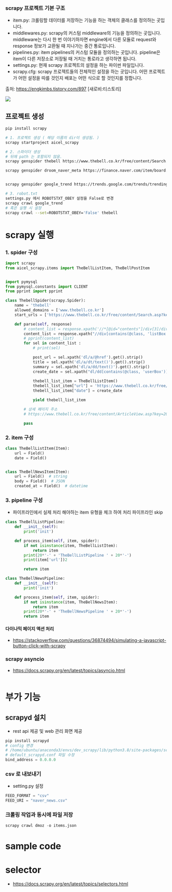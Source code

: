 


### scrapy 프로젝트 기본 구조
- item.py: 크롤링할 데이터를 저장하는 기능을 하는 객체의 클래스를 정의하는 곳입니다.
- middlewares.py: scrapy의 커스텀 middleware의 기능을 정의하는 곳입니다. middleware는 다시 한 번 이야기하자면 engine에서 다른 모듈로 request와 response 정보가 교환될 때 지나가는 중간 통로입니다.
- pipelines.py: item pipelines의 커스텀 모듈을 정의하는 곳입니다. pipeline은 item이 다른 저장소로 저장될 때 거치는 통로라고 생각하면 됩니다.
- settings.py: 현재 scrapy 프로젝트의 설정을 하는 파이썬 파일입니다.
- scrapy.cfg: scrapy 프로젝트들의 전체적인 설정을 하는 곳입니다. 어떤 프로젝트가 어떤 설정을 따를 것인지 배포는 어떤 식으로 할 것인지를 정합니다.

출처: https://engkimbs.tistory.com/897 [새로비:티스토리]

![](https://img1.daumcdn.net/thumb/R1280x0/?scode=mtistory2&fname=https%3A%2F%2Fblog.kakaocdn.net%2Fdn%2FnMywK%2FbtqEbuwSIK8%2F0mhmM8tG1YEvWjZ51IvWO1%2Fimg.png)


## 프로젝트 생성
```bash
pip install scrapy

# 1. 프로젝트 생성 ( 해당 이름의 dir이 생성됨. )
scrapy startproject aicel_scrapy 

# 2. 스파이더 생성
# 뒤에 path 는 포함되지 않음. 
scrapy genspider thebell https://www.thebell.co.kr/free/content/Search.asp?keyword=삼성전자

scrapy genspider droom_naver_meta https://finance.naver.com/item/board.naver?code=005930


scrapy genspider google_trend https://trends.google.com/trends/trendingsearches/daily/rss?geo=KR

# 3. robot.txt 
settings.py 에서 ROBOTSTXT_OBEY 설정을 False로 변경
scrapy crawl google_trend
# 혹은 실행 시 설정
scrapy crawl --set=ROBOTSTXT_OBEY='False' thebell

```

# scrapy 실행
### 1. spider 구성 
```py
import scrapy
from aicel_scrapy.items import TheBellListItem, TheBellPostItem


import pymysql
from pymysql.constants import CLIENT
from pprint import pprint 

class ThebellSpider(scrapy.Spider):
    name = 'thebell'
    allowed_domains = ['www.thebell.co.kr']
    start_urls = ['https://www.thebell.co.kr/free/content/Search.asp?keyword=삼성전자']

    def parse(self, response)
        # content_list = response.xpath('//*[@id="contents"]/div[3]/div/div[1]/div[1]/div[2]/ul/li')
        content_list = response.xpath("//div[contains(@class, 'listBox')]/ul/li")
        # pprint(content_list)
        for sel in content_list :
            # print(sel)

            post_url = sel.xpath('dl/a/@href').get().strip()
            title = sel.xpath('dl/a/dt/text()').get().strip()
            summary = sel.xpath('dl/a/dd/text()').get().strip()
            create_date = sel.xpath("dl/dd[contains(@class, 'userBox')]/span[contains(@class, 'date')]/text()").get().strip()
            
            thebell_list_item = TheBellListItem()
            thebell_list_item["url"] = 'https://www.thebell.co.kr/free/content/' + post_url
            thebell_list_item["date"] = create_date

            yield thebell_list_item

        # 상세 페이지 주소 
        # https://www.thebell.co.kr/free/content/ArticleView.asp?key=202206160824450220105694&lcode=00&page=1&svccode=00

        pass

```

### 2. item 구성 

```py
class TheBellListItem(Item):
    url = Field()
    date = Field()


class TheBellNewsItem(Item):
    url = Field()  # string
    body = Field()  # JSON
    created_at = Field()  # datetime
```
### 3. pipeline 구성
- 파이프라인에서 실제 처리 해야하는 item 유형을 체크 하여 처리 파이프라인 skip
```py
class TheBellListPipeline:
    def __init__(self):
        print('init')

    def process_item(self, item, spider):
        if not isinstance(item, TheBellListItem):
            return item
        print(20*'-' + 'TheBellListPipeline ' + 20*'-')
        print(item['url'])2

        return item

class TheBellNewsPipeline:
    def __init__(self):
        print('init')

    def process_item(self, item, spider):
        if not isinstance(item, TheBellNewsItem):
            return item
        print(20*'-' + 'TheBellNewsPipeline ' + 20*'-')
        return item 
```



#### 다이나믹 페이지 액션 처리
- https://stackoverflow.com/questions/36874494/simulating-a-javascript-button-click-with-scrapy




### scrapy asyncio
- https://docs.scrapy.org/en/latest/topics/asyncio.html

```bash

```


# 부가 기능

## scrapyd 설치 
- rest api 제공 및 web 관리 화면 제공


```py
pip install scrapyd
# config 변경
# /home/ubuntu/anaconda3/envs/dev_scrapy/lib/python3.8/site-packages/scrapyd
# default_scrapyd.conf 파일 수정  
bind_address = 0.0.0.0

```

### csv 로 내보내기
- setting.py 설정
```py
FEED_FORMAT = "csv"
FEED_URI = "naver_news.csv"
```

### 크롤링 작업과 동시에 파일 저장
```py
scrapy crawl dmoz -o items.json
```


# sample code

# selector
- https://docs.scrapy.org/en/latest/topics/selectors.html

```py
```
